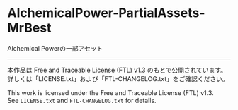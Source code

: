 # AlchemicalPower-PartialAssets-MrBest
Alchemical Powerの一部アセット

---

本作品は Free and Traceable License (FTL) v1.3 のもとで公開されています。  
詳しくは「LICENSE.txt」および「FTL-CHANGELOG.txt」をご確認ください。

This work is licensed under the Free and Traceable License (FTL) v1.3.  
See `LICENSE.txt` and `FTL-CHANGELOG.txt` for details.
